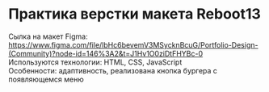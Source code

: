 # Практика верстки макета Reboot13
Сылка на макет Figma: https://www.figma.com/file/lbHc6bevemV3MSycknBcuG/Portfolio-Design-(Community)?node-id=146%3A2&t=J1Hv1O0ziDtFHYBc-0 <br>
Используются технологии: HTML, CSS, JavaScript<br>
Особенности: адаптивность, реализована кнопка бургера с появляющемся меню<br>

